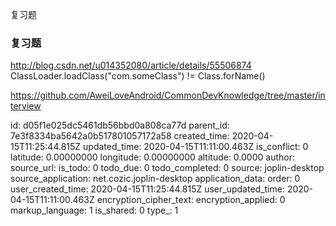 复习题

### 复习题
http://blog.csdn.net/u014352080/article/details/55506874
ClassLoader.loadClass("com.someClass")
!=
Class.forName()

https://github.com/AweiLoveAndroid/CommonDevKnowledge/tree/master/interview

id: d05f1e025dc5461db56bbd0a808ca77d
parent_id: 7e3f8334ba5642a0b517801057172a58
created_time: 2020-04-15T11:25:44.815Z
updated_time: 2020-04-15T11:11:00.463Z
is_conflict: 0
latitude: 0.00000000
longitude: 0.00000000
altitude: 0.0000
author: 
source_url: 
is_todo: 0
todo_due: 0
todo_completed: 0
source: joplin-desktop
source_application: net.cozic.joplin-desktop
application_data: 
order: 0
user_created_time: 2020-04-15T11:25:44.815Z
user_updated_time: 2020-04-15T11:11:00.463Z
encryption_cipher_text: 
encryption_applied: 0
markup_language: 1
is_shared: 0
type_: 1